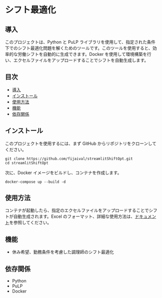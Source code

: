 # シフト最適化

## 導入

このプロジェクトは、Python と PuLP ライブラリを使用して、指定された条件下でのシフト最適化問題を解くためのツールです。このツールを使用すると、効率的な労働シフトを自動的に生成できます。Docker を使用して環境構築を行い、エクセルファイルをアップロードすることでシフトを自動生成します。

## 目次

- [導入](#導入)
- [インストール](#インストール)
- [使用方法](#使用方法)
- [機能](#機能)
- [依存関係](#依存関係)

## インストール

このプロジェクトを使用するには、まず GitHub からリポジトリをクローンしてください。

```
git clone https://github.com/fijaival/streamlitShiftOpt.git
cd streamlitShiftOpt
```

次に、Docker イメージをビルドし、コンテナを作成します。

```
docker-compose up --build -d
```

## 使用方法

コンテナが起動したら、指定のエクセルファイルをアップロードすることでシフトが自動生成されます。Excel のフォーマット、詳細な使用方法は、[ドキュメント](https://docs.google.com/document/d/1vocseYnQFl_5dQGwur9ExYMgxWMBxQPYyg28EMbcf6E/edit#heading=h.z3pinjp9be6p)を参照してください。

## 機能

- 休み希望、勤務条件を考慮した調理師のシフト最適化

## 依存関係

- Python
- PuLP
- Docker

